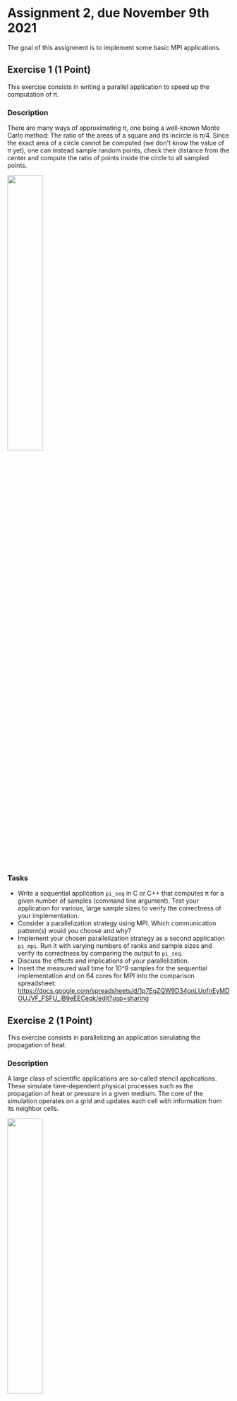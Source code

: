 # Assignment 2, due November 9th 2021

The goal of this assignment is to implement some basic MPI applications.

## Exercise 1 (1 Point)

This exercise consists in writing a parallel application to speed up the computation of π.

### Description

There are many ways of approximating π, one being a well-known Monte Carlo method: The ratio of the areas of a square and its incircle is π/4. Since the exact area of a circle cannot be computed (we don't know the value of π yet), one can instead sample random points, check their distance from the center and compute the ratio of points inside the circle to all sampled points.

<img src="https://upload.wikimedia.org/wikipedia/commons/2/20/MonteCarloIntegrationCircle.svg" width="40%">

### Tasks

- Write a sequential application `pi_seq` in C or C++ that computes π for a given number of samples (command line argument). Test your application for various, large sample sizes to verify the correctness of your implementation.
- Consider a parallelization strategy using MPI. Which communication pattern(s) would you choose and why?
- Implement your chosen parallelization strategy as a second application `pi_mpi`. Run it with varying numbers of ranks and sample sizes and verify its correctness by comparing the output to `pi_seq`.
- Discuss the effects and implications of your parallelization.
- Insert the measured wall time for 10^9 samples for the sequential implementation and on 64 cores for MPI into the comparison spreadsheet: https://docs.google.com/spreadsheets/d/1p7EgZQW9D34pnLUofnEyMDOUJVF_FSFU_jB9eEECeqk/edit?usp=sharing

## Exercise 2 (1 Point)

This exercise consists in parallelizing an application simulating the propagation of heat.

### Description

A large class of scientific applications are so-called stencil applications. These simulate time-dependent physical processes such as the propagation of heat or pressure in a given medium. The core of the simulation operates on a grid and updates each cell with information from its neighbor cells.

<img src="https://upload.wikimedia.org/wikipedia/commons/e/ec/2D_von_Neumann_Stencil.svg" width="40%">

### Tasks

- A sequential implementation of a 1-D heat stencil is available in [heat_stencil_1D_seq.c](heat_stencil_1D/heat_stencil_1D_seq.c). Read the code and make sure you understand what happens. See the Wikipedia article on [Stencil Codes](https://en.wikipedia.org/wiki/Stencil_code) for more information.
- Consider a parallelization strategy using MPI. Which communication pattern(s) would you choose and why? Are there additional changes required in the code beyond calling MPI functions? If so, elaborate!
- Implement your chosen parallelization strategy as a second application `heat_stencil_1D_mpi`. Run it with varying numbers of ranks and problem sizes and verify its correctness by comparing the output to `heat_stencil_1D_seq`.
- Discuss the effects and implications of your parallelization.
- Insert the measured wall time for N=4096 and 64 cores into the comparison spreadsheet: https://docs.google.com/spreadsheets/d/1p7EgZQW9D34pnLUofnEyMDOUJVF_FSFU_jB9eEECeqk/edit?usp=sharing

## Exercise 3 (1 Point)

This exercise consists in parallelizing an application that generates a fractal imgage.

### Description

Maybe you have already heard of **Fractals** or **Mandelbrot**. [Fractals](https://en.wikipedia.org/wiki/Fractal) are geometric patterns that appear to be infinitely detailed. There are many [functions](https://en.wikipedia.org/wiki/List_of_fractals_by_Hausdorff_dimension) that can generate such patterns. The more often you evaluate these functions, the more detailed the pattern becomes. 

This task will focus on the [Mandelbrot set](https://en.wikipedia.org/wiki/Mandelbrot_set), a set of complex numbers that is generated by the function *z<sub>n+1</sub>=z<sub>n</sub><sup>2</sup>+c*, where *z* is a complex number and *c* is a constant. 
> Short reminder: a complex number *z* is the sum of a real part *x* and an imaginary part *y* that includes the imaginary unit *i* with the property (*i<sup>2</sup>=-1*) &rarr; *z=x+yi*.

### Tasks

- A sequential implementation is available in [mandelbrot_seq.c](mandelbrot/mandelbrot_seq.c). Read the code and make sure you understand what happens. Run it in order to see what the generated image should look like.
- Consider a parallelization strategy using MPI. Which communication pattern(s) would you choose and why?
- Implement your chosen parallelization strategy as a second application `mandelbrot_mpi.c`. Run it with varying numbers of ranks and problem sizes and verify its correctness by comparing the output to `mandelbrot_seq.c`.
- Discuss the effects and implications of your parallelization
- Insert the measured wall time for 64 cores into the comparison spreadsheet: https://docs.google.com/spreadsheets/d/1p7EgZQW9D34pnLUofnEyMDOUJVF_FSFU_jB9eEECeqk/edit?usp=sharing
- How would you improve program performance?